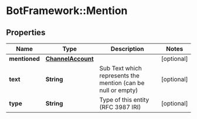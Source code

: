# BotFramework::Mention

## Properties
Name | Type | Description | Notes
------------ | ------------- | ------------- | -------------
**mentioned** | [**ChannelAccount**](ChannelAccount.md) |  | [optional] 
**text** | **String** | Sub Text which represents the mention (can be null or empty) | [optional] 
**type** | **String** | Type of this entity (RFC 3987 IRI) | [optional] 

